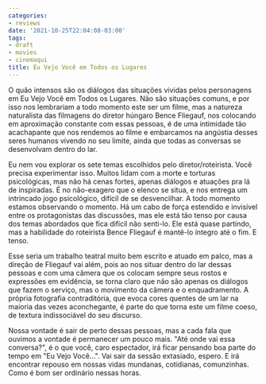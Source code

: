 ```yaml
---
categories:
- reviews
date: '2021-10-25T22:04:08-03:00'
tags:
- draft
- movies
- cinemaqui
title: Eu Vejo Você em Todos os Lugares
---
```


O quão intensos são os diálogos das situações vividas pelos personagens em Eu Vejo Você em Todos os Lugares. Não são situações comuns, e por isso nos lembrariam a todo momento este ser um filme, mas a natureza naturalista das filmagens do diretor húngaro Bence Fliegauf, nos colocando em aproximação constante com essas pessoas, é de uma intimidade tão acachapante que nos rendemos ao filme e embarcamos na angústia desses seres humanos vivendo no seu limite, ainda que todas as conversas se desenvolvam dentro do lar.

Eu nem vou explorar os sete temas escolhidos pelo diretor/roteirista. Você precisa experimentar isso. Muitos lidam com a morte e torturas psicológicas, mas não há cenas fortes, apenas diálogos e atuações pra lá de inspiradas. É no não-exagero que o elenco se situa, e nos entrega um intrincado jogo psicológico, difícil de se desvencilhar. A todo momento estamos observando o momento. Há um cabo de força estendido e invisível entre os protagonistas das discussões, mas ele está tão tenso por causa dos temas abordados que fica difícil não senti-lo. Ele está quase partindo, mas a habilidade do roteirista Bence Fliegauf é mantê-lo íntegro até o fim. E tenso.

Esse seria um trabalho teatral muito bem escrito e atuado em palco, mas a direção de Fliegauf vai além, pois ao nos situar dentro do lar dessas pessoas e com uma câmera que os colocam sempre seus rostos e expressões em evidência, se torna claro que não são apenas os diálogos que fazem o serviço, mas o movimento da câmera e o enquadramento. A própria fotografia contraditória, que evoca cores quentes de um lar na maioria das vezes aconchegante, é parte do que torna este um filme coeso, de textura indissociável do seu discurso.

Nossa vontade é sair de perto dessas pessoas, mas a cada fala que ouvimos a vontade é permanecer um pouco mais. "Até onde vai essa conversa?", é o que você, caro espectador, irá ficar pensando boa parte do tempo em "Eu Vejo Você...". Vai sair da sessão extasiado, espero. E irá encontrar repouso em nossas vidas mundanas, cotidianas, comunzinhas. Como é bom ser ordinário nessas horas.
